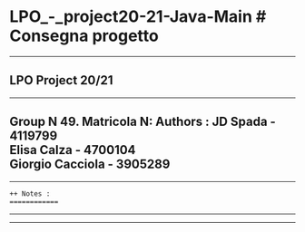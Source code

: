 # LPO_-_project20-21-Java-Main # Consegna progetto 
-----------------------------------------------------------------------------------------------------------------
LPO Project 20/21
-----------------------------------------------------------------------------------------------------------------
-----------------------------------------------------------------------------------------------------------------
Group N 49.                                     Matricola N:
 Authors :   JD Spada -                         4119799				
             Elisa Calza -                      4700104			
             Giorgio Cacciola -                 3905289				
-----------------------------------------------------------------------------------------------------------------
-----------------------------------------------------------------------------------------------------------------
    ++ Notes : 
    ============
    
-----------------------------------------------------------------------------------------------------------------
-----------------------------------------------------------------------------------------------------------------

